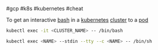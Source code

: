 #gcp #k8s #kubernetes #cheat

To get an interactive [bash](/bash) in a [kubernetes](/kubernetes) [cluster](/cluster) to a [pod](/techstack/gcp/pod.md)

```sh
kubectl exec -it <CLUSTER_NAME> -- /bin/bash

kubectl exec <NAME> --stdin --tty --c <NAME> -- /bin/sh
```